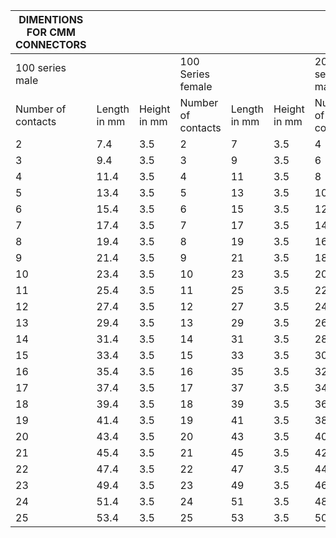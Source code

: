 |DIMENTIONS FOR CMM CONNECTORS|            |            |                  |            |            |                   |            |            |                   |            |            |
|-----------------------------|------------|------------|------------------|------------|------------|-------------------|------------|------------|-------------------|------------|------------|
|100 series male              |            |            |100 Series female |            |            |200 series male    |            |            |200 series female  |            |            |
|Number of contacts           |Length in mm|Height in mm|Number of contacts|Length in mm|Height in mm|Number of contacts |Length in mm|Height in mm|Number of contacts |Length in mm|Height in mm|
|2                            |7.4         |3.5         |2                 |7           |3.5         |4                  |7.4         |5.5         |4                  |7           |5.5         |
|3                            |9.4         |3.5         |3                 |9           |3.5         |6                  |9.4         |5.5         |6                  |9           |5.5         |
|4                            |11.4        |3.5         |4                 |11          |3.5         |8                  |11.4        |5.5         |8                  |11          |5.5         |
|5                            |13.4        |3.5         |5                 |13          |3.5         |10                 |13.4        |5.5         |10                 |13          |5.5         |
|6                            |15.4        |3.5         |6                 |15          |3.5         |12                 |15.4        |5.5         |12                 |15          |5.5         |
|7                            |17.4        |3.5         |7                 |17          |3.5         |14                 |17.4        |5.5         |14                 |17          |5.5         |
|8                            |19.4        |3.5         |8                 |19          |3.5         |16                 |19.4        |5.5         |16                 |19          |5.5         |
|9                            |21.4        |3.5         |9                 |21          |3.5         |18                 |21.4        |5.5         |18                 |21          |5.5         |
|10                           |23.4        |3.5         |10                |23          |3.5         |20                 |23.4        |5.5         |20                 |23          |5.5         |
|11                           |25.4        |3.5         |11                |25          |3.5         |22                 |25.4        |5.5         |22                 |25          |5.5         |
|12                           |27.4        |3.5         |12                |27          |3.5         |24                 |27.4        |5.5         |24                 |27          |5.5         |
|13                           |29.4        |3.5         |13                |29          |3.5         |26                 |29.4        |5.5         |26                 |29          |5.5         |
|14                           |31.4        |3.5         |14                |31          |3.5         |28                 |31.4        |5.5         |28                 |31          |5.5         |
|15                           |33.4        |3.5         |15                |33          |3.5         |30                 |33.4        |5.5         |30                 |33          |5.5         |
|16                           |35.4        |3.5         |16                |35          |3.5         |32                 |35.4        |5.5         |32                 |35          |5.5         |
|17                           |37.4        |3.5         |17                |37          |3.5         |34                 |37.4        |5.5         |34                 |37          |5.5         |
|18                           |39.4        |3.5         |18                |39          |3.5         |36                 |39.4        |5.5         |36                 |39          |5.5         |
|19                           |41.4        |3.5         |19                |41          |3.5         |38                 |41.4        |5.5         |38                 |41          |5.5         |
|20                           |43.4        |3.5         |20                |43          |3.5         |40                 |43.4        |5.5         |40                 |43          |5.5         |
|21                           |45.4        |3.5         |21                |45          |3.5         |42                 |45.4        |5.5         |42                 |45          |5.5         |
|22                           |47.4        |3.5         |22                |47          |3.5         |44                 |47.4        |5.5         |44                 |47          |5.5         |
|23                           |49.4        |3.5         |23                |49          |3.5         |46                 |49.4        |5.5         |46                 |49          |5.5         |
|24                           |51.4        |3.5         |24                |51          |3.5         |48                 |51.4        |5.5         |48                 |51          |5.5         |
|25                           |53.4        |3.5         |25                |53          |3.5         |50                 |53.4        |5.5         |50                 |53          |5.5         |
